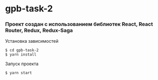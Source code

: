 # gpb-task-2

### Проект создан с использованием библиотек React, React Router, Redux, Redux-Saga

Установка зависимостей

```
$ cd gpb-task-2
$ yarn install
```

Запуск проекта

```
$ yarn start
```
